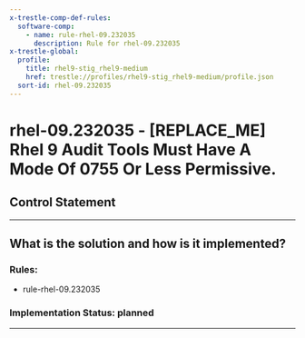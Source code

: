 ```yaml
---
x-trestle-comp-def-rules:
  software-comp:
    - name: rule-rhel-09.232035
      description: Rule for rhel-09.232035
x-trestle-global:
  profile:
    title: rhel9-stig_rhel9-medium
    href: trestle://profiles/rhel9-stig_rhel9-medium/profile.json
  sort-id: rhel-09.232035
---
```


# rhel-09.232035 - \[REPLACE_ME\] Rhel 9 Audit Tools Must Have A Mode Of 0755 Or Less Permissive.

## Control Statement

______________________________________________________________________

## What is the solution and how is it implemented?

<!-- For implementation status enter one of: implemented, partial, planned, alternative, not-applicable -->

<!-- Note that the list of rules under ### Rules: is read-only and changes will not be captured after assembly to JSON -->

<!-- Add control implementation description here for control: rhel-09.232035 -->

### Rules:

  - rule-rhel-09.232035

### Implementation Status: planned

______________________________________________________________________
